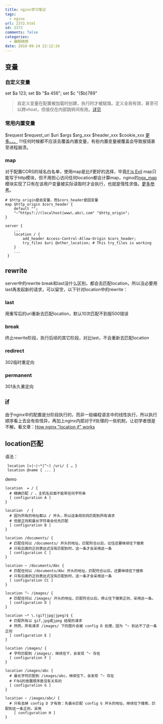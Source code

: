 ```yaml
---
title: nginx学习笔记
tags:
  - nginx
url: 2372.html
id: 2372
comments: false
categories:
  - 编程随想
date: 2018-09-24 22:12:24
---
```


变量
--

### 自定义变量

set $a 123; set $b "$a 456"; set $c "{$b}789"

> 自定义变量在配置被加载时创建，执行时才被赋值。定义全局有效，甚至可以跨vhost，但值仅在内部跳转间有效。[详见](http://openresty.org/download/agentzh-nginx-tutorials-zhcn.html#01-NginxVariables02)

### 常用内置变量

$request $request\_uri $uri $args $arg\_xxx $header\_xxx $cookie\_xxx [更多。。。](http://nginx.org/en/docs/http/ngx_http_core_module.html#variables) !!!任何时候都不应该去覆盖内置变量，有些内置变量被覆盖会导致报错甚至进程崩溃。

### map

对于配置CORS的域名白名单，使用map是比if更好的选择，毕竟[If Is Evil](https://www.nginx.com/resources/wiki/start/topics/depth/ifisevil/) map只能写于http模块，但不用担心访问任何location都会计算map，nginx的[ngx_map](http://nginx.org/en/docs/http/ngx_http_map_module.html)模块实现了只有在该用户变量被实际读取时才会执行，也就是惰性求值。[更多参考](http://openresty.org/download/agentzh-nginx-tutorials-zhcn.html#01-NginxVariables04)。

    # $http_origin是自变量，而$cors_header是因变量
    map $http_origin $cors_header {
        default "";
        "~^https?://(localhost|www\.abc\.com" "$http_origin";
    }
    
    server {
        ...
        location / {
            add_header Access-Control-Allow-Origin $cors_header;
            try_files $uri @other_location; # This try_files is working
        }
        ...
     }
    

rewrite
-------

server中的rewrite break和last没什么区别，都会去匹配location，所以没必要用last再发起新的请求，可以留空，以下针对location中的rewrite：

### last

用重写后的uri重新去匹配location，默认10次匹配不到报500错误

### break

终止rewrite阶段，执行后续的其它阶段，对比last，不会重新去匹配location

### redirect

302临时重定向

### permanent

301永久重定向

if
--

由于nginx中的配置是分阶段执行的，而非一般编程语言中的线性执行，所以执行顺序看上去会有些怪异，再加上nginx内部对于if处理的一些机制，让初学者很是不解。看文章：[How nginx "location if" works](http://damacheng009.iteye.com/blog/1583879)

location匹配
----------

语法：

     location [=|~|~*|^~] /uri/ { … }
     location @name { ... } 
    

demo

    location  = / {
      # 精确匹配 / ，主机名后面不能带任何字符串
      [ configuration A ]
    }
    
    location  / {
      # 因为所有的地址都以 / 开头，所以这条规则将匹配到所有请求
      # 但是正则和最长字符串会优先匹配
      [ configuration B ]
    }
    
    location /documents/ {
      # 匹配任何以 /documents/ 开头的地址，匹配符合以后，记住还要继续往下搜索
      # 只有后面的正则表达式没有匹配到时，这一条才会采用这一条
      [ configuration C ]
    }
    
    location ~ /documents/Abc {
      # 匹配任何以 /documents/Abc 开头的地址，匹配符合以后，还要继续往下搜索
      # 只有后面的正则表达式没有匹配到时，这一条才会采用这一条
      [ configuration CC ]
    }
    
    location ^~ /images/ {
      # 匹配任何以 /images/ 开头的地址，匹配符合以后，停止往下搜索正则，采用这一条。
      [ configuration D ]
    }
    
    location ~* \.(gif|jpg|jpeg)$ {
      # 匹配所有以 gif,jpg或jpeg 结尾的请求
      # 然而，所有请求 /images/ 下的图片会被 config D 处理，因为 ^~ 到达不了这一条正则
      [ configuration E ]
    }
    
    location /images/ {
      # 字符匹配到 /images/，继续往下，会发现 ^~ 存在
      [ configuration F ]
    }
    
    location /images/abc {
      # 最长字符匹配到 /images/abc，继续往下，会发现 ^~ 存在
      # F与G的放置顺序是没有关系的
      [ configuration G ]
    }
    
    location ~ /images/abc/ {
      # 只有去掉 config D 才有效：先最长匹配 config G 开头的地址，继续往下搜索，匹配到这一条正则，采用
        [ configuration H ]
    }